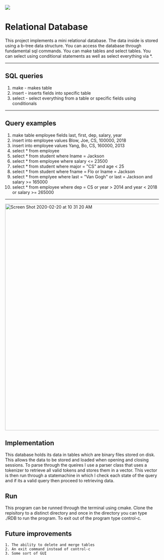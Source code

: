 ![](Desktop/READMEimg/make.png)
# Relational Database
This project implements a mini relational database. The data inside is stored using a b-tree data structure. You can access the database through fundamental sql commands. You can make tables and select tables. You can select using conditional statements as well as select everything via *.
***
## SQL queries 
1. make - makes table 
2. insert - inserts fields into specific table 
3. select - select everything from a table or specific fields using conditionals
***
## **Query examples**
1. make table employee fields last, first, dep, salary, year
2. insert into employee values Blow, Joe, CS, 100000, 2018
3. insert into employee values Yang, Bo, CS, 160000, 2013
4. select * from employee
5. select * from student where lname = Jackson
6. select * from employee where salary <= 23500
7. select * from student where major = "CS" and age < 25
8. select * from student where fname = Flo or lname = Jackson
9. select * from emplyee where last = "Van Gogh" or last = Jackson and salary >= 165000
10. select * from employee where dep = CS or year > 2014 and year < 2018 or salary >= 265000
***
<img width="742" alt="Screen Shot 2020-02-20 at 10 31 20 AM" src="https://user-images.githubusercontent.com/26701495/74970836-f1e8eb80-53d3-11ea-8f3e-1f894d274ee0.png">

## **Implementation** 

 This database holds its data in tables which are binary files stored on disk. This allows the data to be stored and loaded when opening and closing sessions. To parse through the queires I use a parser class that uses a tokenizer to retrieve all valid tokens and stores them in a vector. This vector is then run through a statemachine in which I check each state of the query and if its a valid query then proceed to retrieving data.
 
 ## Run
   This program can be runned through the terminal using cmake. Clone the repisitory to a distinct directory and once in the directory you can type ./RDB to run the program. To exit out of the program type control-c. 
 
 ## Future improvements
    1. The ability to delete and merge tables
    2. An exit command instead of control-c
    3. Some sort of GUI
 
